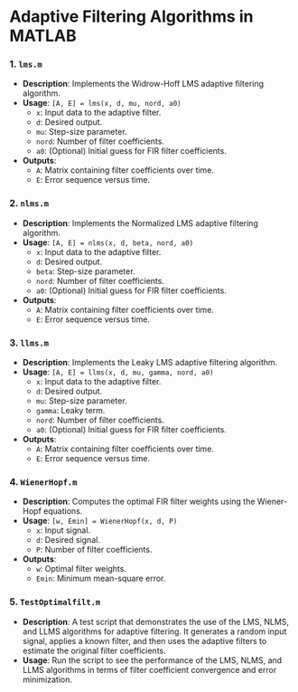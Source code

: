 # Adaptive Filtering Algorithms in MATLAB

### 1. `lms.m`
- **Description**: Implements the Widrow-Hoff LMS adaptive filtering algorithm.
- **Usage**: `[A, E] = lms(x, d, mu, nord, a0)`
  - `x`: Input data to the adaptive filter.
  - `d`: Desired output.
  - `mu`: Step-size parameter.
  - `nord`: Number of filter coefficients.
  - `a0`: (Optional) Initial guess for FIR filter coefficients.
- **Outputs**:
  - `A`: Matrix containing filter coefficients over time.
  - `E`: Error sequence versus time.

### 2. `nlms.m`
- **Description**: Implements the Normalized LMS adaptive filtering algorithm.
- **Usage**: `[A, E] = nlms(x, d, beta, nord, a0)`
  - `x`: Input data to the adaptive filter.
  - `d`: Desired output.
  - `beta`: Step-size parameter.
  - `nord`: Number of filter coefficients.
  - `a0`: (Optional) Initial guess for FIR filter coefficients.
- **Outputs**:
  - `A`: Matrix containing filter coefficients over time.
  - `E`: Error sequence versus time.

### 3. `llms.m`
- **Description**: Implements the Leaky LMS adaptive filtering algorithm.
- **Usage**: `[A, E] = llms(x, d, mu, gamma, nord, a0)`
  - `x`: Input data to the adaptive filter.
  - `d`: Desired output.
  - `mu`: Step-size parameter.
  - `gamma`: Leaky term.
  - `nord`: Number of filter coefficients.
  - `a0`: (Optional) Initial guess for FIR filter coefficients.
- **Outputs**:
  - `A`: Matrix containing filter coefficients over time.
  - `E`: Error sequence versus time.

### 4. `WienerHopf.m`
- **Description**: Computes the optimal FIR filter weights using the Wiener-Hopf equations.
- **Usage**: `[w, Emin] = WienerHopf(x, d, P)`
  - `x`: Input signal.
  - `d`: Desired signal.
  - `P`: Number of filter coefficients.
- **Outputs**:
  - `w`: Optimal filter weights.
  - `Emin`: Minimum mean-square error.

### 5. `TestOptimalfilt.m`
- **Description**: A test script that demonstrates the use of the LMS, NLMS, and LLMS algorithms for adaptive filtering. It generates a random input signal, applies a known filter, and then uses the adaptive filters to estimate the original filter coefficients.
- **Usage**: Run the script to see the performance of the LMS, NLMS, and LLMS algorithms in terms of filter coefficient convergence and error minimization.


